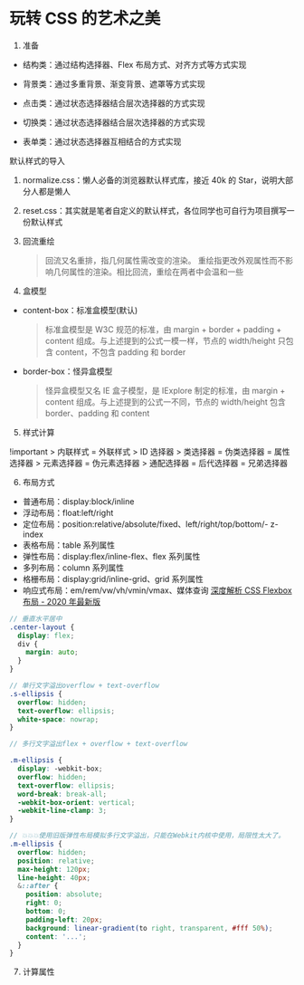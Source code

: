 # 玩转 CSS 的艺术之美

1. 准备

- 结构类：通过结构选择器、Flex 布局方式、对齐方式等方式实现

- 背景类：通过多重背景、渐变背景、遮罩等方式实现

- 点击类：通过状态选择器结合层次选择器的方式实现

- 切换类：通过状态选择器结合层次选择器的方式实现

- 表单类：通过状态选择器互相结合的方式实现

默认样式的导入

1. normalize.css：懒人必备的浏览器默认样式库，接近 40k 的 Star，说明大部分人都是懒人
2. reset.css：其实就是笔者自定义的默认样式，各位同学也可自行为项目撰写一份默认样式

3. 回流重绘

   > 回流又名重排，指几何属性需改变的渲染。
   > 重绘指更改外观属性而不影响几何属性的渲染。相比回流，重绘在两者中会温和一些

4. 盒模型

- content-box：标准盒模型(默认)

  > 标准盒模型是 W3C 规范的标准，由 margin + border + padding + content 组成。与上述提到的公式一模一样，节点的 width/height 只包含 content，不包含 padding 和 border

- border-box：怪异盒模型
  > 怪异盒模型又名 IE 盒子模型，是 IExplore 制定的标准，由 margin + content 组成。与上述提到的公式一不同，节点的 width/height 包含 border、padding 和 content

5. 样式计算

!important > 内联样式 = 外联样式 > ID 选择器 > 类选择器 = 伪类选择器 = 属性选择器 > 元素选择器 = 伪元素选择器 > 通配选择器 = 后代选择器 = 兄弟选择器

6. 布局方式

- 普通布局：display:block/inline
- 浮动布局：float:left/right
- 定位布局：position:relative/absolute/fixed、left/right/top/bottom/- z-index
- 表格布局：table 系列属性
- 弹性布局：display:flex/inline-flex、flex 系列属性
- 多列布局：column 系列属性
- 格栅布局：display:grid/inline-grid、grid 系列属性
- 响应式布局：em/rem/vw/vh/vmin/vmax、媒体查询
  [深度解析 CSS Flexbox 布局 - 2020 年最新版](https://juejin.cn/post/6844904116141948936)

```scss
// 垂直水平居中
.center-layout {
  display: flex;
  div {
    margin: auto;
  }
}
```

```scss
// 单行文字溢出overflow + text-overflow
.s-ellipsis {
  overflow: hidden;
  text-overflow: ellipsis;
  white-space: nowrap;
}
```

```scss
// 多行文字溢出flex + overflow + text-overflow

.m-ellipsis {
  display: -webkit-box;
  overflow: hidden;
  text-overflow: ellipsis;
  word-break: break-all;
  -webkit-box-orient: vertical;
  -webkit-line-clamp: 3;
}
```

```scss
// 💥💥💥使用旧版弹性布局模拟多行文字溢出，只能在Webkit内核中使用，局限性太大了。
.m-ellipsis {
  overflow: hidden;
  position: relative;
  max-height: 120px;
  line-height: 40px;
  &::after {
    position: absolute;
    right: 0;
    bottom: 0;
    padding-left: 20px;
    background: linear-gradient(to right, transparent, #fff 50%);
    content: '...';
  }
}
```

7. 计算属性
  